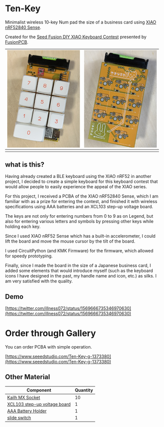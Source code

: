 # Ten-Key

Minimalist wireless 10-key Num pad the size of a business card using [XIAO nRF52840 Sense](https://www.seeedstudio.com/Seeed-XIAO-BLE-Sense-nRF52840-p-5253.html).

Created for the [Seed Fusion DIY XIAO Keyboard Contest](https://www.seeedstudio.com/seeed-fusion-diy-xiao-mechanical-keyboard-contest.html) presented by [FusionPCB](https://www.seeedstudio.com/pcb-assembly.html).

| ![](images/tenkey-front.jpg) | ![](images/tenkey-back.jpg) |
|--|--|
|||

## what is this?

Having already created a BLE keyboard using the XIAO nRF52 in another project, I decided to create a simple keyboard for this keyboard contest that would allow people to easily experience the appeal of the XIAO series.

For this project, I received a PCBA of the XIAO nRF52840 Sense, which I am familiar with as a prize for entering the contest, and finished it with wireless specifications using AAA batteries and an XCL103 step-up voltage board.

The keys are not only for entering numbers from 0 to 9 as on Legend, but also for entering various letters and symbols by pressing other keys while holding each key.

Since I used XIAO nRF52 Sense which has a built-in accelerometer, I could lift the board and move the mouse cursor by the tilt of the board.

I used CircuitPython (and KMK Firmware) for the firmware, which allowed for speedy prototyping.

Finally, since I made the board in the size of a Japanese business card, I added some elements that would introduce myself (such as the keyboard icons I have designed in the past, my handle name and icon, etc.) as silks. I am very satisfied with the quality.

## Demo

[https://twitter.com/illness072/status/1569666735346970630](https://twitter.com/illness072/status/1569666735346970630)

# Order through Gallery

You can order PCBA with simple operation.

[https://www.seeedstudio.com/Ten-Key-g-1373380](https://www.seeedstudio.com/Ten-Key-g-1373380)

## Other Material

| Component | Quantity |
|--|--|
| [Kailh MX Socket](https://talpkeyboard.net/items/5e02c5405b120c792616bcf9) | 10 |
| [XCL103 step-up voltage board](https://akizukidenshi.com/catalog/g/gK-16116/) | 1 |
| [AAA Battery Holder](https://akizukidenshi.com/catalog/g/gP-02670/) | 1 |
| [slide switch](https://akizukidenshi.com/catalog/g/gP-12723/) | 1 |
